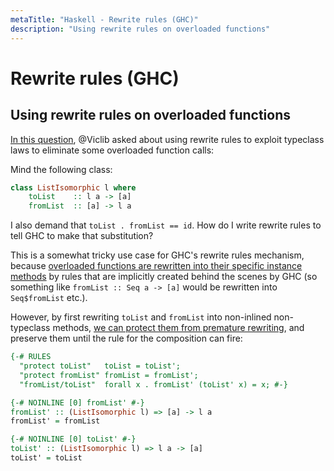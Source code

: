 ```yaml
---
metaTitle: "Haskell - Rewrite rules (GHC)"
description: "Using rewrite rules on overloaded functions"
---
```


# Rewrite rules (GHC)



## Using rewrite rules on overloaded functions


[In this question](http://stackoverflow.com/q/32130011/477476), @Viclib asked about using rewrite rules to exploit typeclass laws to eliminate some overloaded function calls:

> 
Mind the following class:

```hs
class ListIsomorphic l where
    toList    :: l a -> [a]
    fromList  :: [a] -> l a

```


I also demand that `toList . fromList == id`. How do I write rewrite rules to tell GHC to make that substitution?


This is a somewhat tricky use case for GHC's rewrite rules mechanism, because [overloaded functions are rewritten into their specific instance methods](http://stackoverflow.com/a/9815210/477476) by rules that are implicitly created behind the scenes by GHC (so something like `fromList :: Seq a -> [a]` would be rewritten into `Seq$fromList` etc.).

However, by first rewriting `toList` and `fromList` into non-inlined non-typeclass methods, [we can protect them from premature rewriting](http://stackoverflow.com/a/32133083/477476), and preserve them until the rule for the composition can fire:

```hs
{-# RULES
  "protect toList"   toList = toList';
  "protect fromList" fromList = fromList';
  "fromList/toList"  forall x . fromList' (toList' x) = x; #-}

{-# NOINLINE [0] fromList' #-}
fromList' :: (ListIsomorphic l) => [a] -> l a
fromList' = fromList

{-# NOINLINE [0] toList' #-}
toList' :: (ListIsomorphic l) => l a -> [a]
toList' = toList

```

